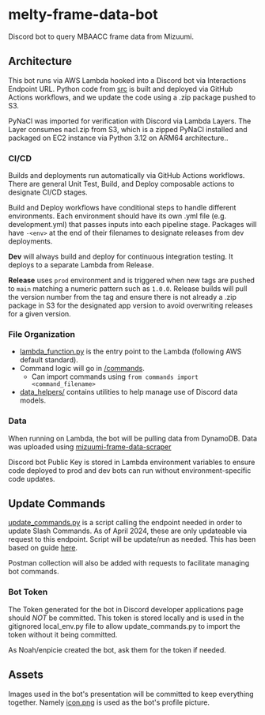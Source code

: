 # melty-frame-data-bot

Discord bot to query MBAACC frame data from Mizuumi.

## Architecture

This bot runs via AWS Lambda hooked into a Discord bot via Interactions Endpoint URL. Python code from [src](./src/) is built and deployed via GitHub Actions workflows, and we update the code using a .zip package pushed to S3.

PyNaCl was imported for verification with Discord via Lambda Layers. The Layer consumes nacl.zip from S3, which is a zipped PyNaCl installed and packaged on EC2 instance via Python 3.12 on ARM64 architecture..

### CI/CD

Builds and deployments run automatically via GitHub Actions workflows. There are general Unit Test, Build, and Deploy composable actions to designate CI/CD stages.

Build and Deploy workflows have conditional steps to handle different environments. Each environment should have its own .yml file (e.g. development.yml) that passes inputs into each pipeline stage. Packages will have `-<env>` at the end of their filenames to designate releases from dev deployments.

**Dev** will always build and deploy for continuous integration testing. It deploys to a separate Lambda from Release.

**Release** uses `prod` environment and is triggered when new tags are pushed to `main` matching a numeric pattern such as `1.0.0`. Release builds will pull the version number from the tag and ensure there is not already a .zip package in S3 for the designated app version to avoid overwriting releases for a given version.

### File Organization

- [lambda_function.py](./src/lambda_function.py) is the entry point to the Lambda (following AWS default standard).
- Command logic will go in [/commands](./src/commands/).
  - Can import commands using `from commands import <command_filename>`
- [data_helpers/](./src/data_helpers/) contains utilities to help manage use of Discord data models.

### Data

When running on Lambda, the bot will be pulling data from DynamoDB. Data was uploaded using [mizuumi-frame-data-scraper](https://github.com/chzylee/mizuumi-frame-data-scraper)

Discord bot Public Key is stored in Lambda environment variables to ensure code deployed to prod and dev bots can run without environment-specific code updates.

## Update Commands

[update_commands.py](./command-management/update_commands.py) is a script calling the endpoint needed in order to update Slash Commands. As of April 2024, these are only updateable via request to this endpoint. Script will be update/run as needed. This has been based on guide [here](https://www.youtube.com/watch?v=BmtMr6Nmz9k).

Postman collection will also be added with requests to facilitate managing bot commands.

### Bot Token

The Token generated for the bot in Discord developer applications page should _NOT_ be committed. This token is stored locally and is used in the gitignored local_env.py file to allow update_commands.py to import the token without it being committed.

As Noah/enpicie created the bot, ask them for the token if needed.

## Assets

Images used in the bot's presentation will be committed to keep everything together. Namely [icon.png](./icon.png) is used as the bot's profile picture.
